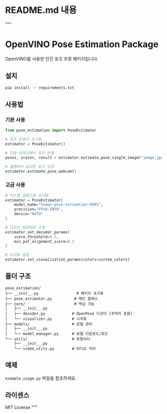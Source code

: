 # README.md 내용
"""
# OpenVINO Pose Estimation Package

OpenVINO를 사용한 인간 포즈 추정 패키지입니다.

## 설치

```bash
pip install -r requirements.txt
```

## 사용법

### 기본 사용
```python
from pose_estimation import PoseEstimator

# 포즈 추정기 초기화
estimator = PoseEstimator()

# 단일 이미지에서 포즈 추정
poses, scores, result = estimator.estimate_pose_single_image("image.jpg")

# 웹캠에서 실시간 포즈 추정
estimator.estimate_pose_webcam()
```

### 고급 사용
```python
# 커스텀 설정으로 초기화
estimator = PoseEstimator(
    model_name="human-pose-estimation-0001",
    precision="FP16-INT8",
    device="AUTO"
)

# 디코더 파라미터 조정
estimator.set_decoder_params(
    score_threshold=0.2,
    min_paf_alignment_score=0.1
)

# 시각화 설정
estimator.set_visualization_params(colors=custom_colors)
```

## 폴더 구조

```
pose_estimation/
├── __init__.py                 # 패키지 초기화
├── pose_estimator.py          # 메인 클래스
├── core/                      # 핵심 기능
│   ├── __init__.py
│   ├── decoder.py            # OpenPose 디코더 (후처리 포함)
│   └── visualizer.py         # 시각화
├── models/                   # 모델 관리
│   ├── __init__.py
│   └── model_manager.py      # 모델 다운로드/로드
└── utils/                    # 유틸리티
    ├── __init__.py
    └── video_utils.py        # 비디오 처리
```

## 예제

`example_usage.py` 파일을 참조하세요.

## 라이센스

MIT License
"""